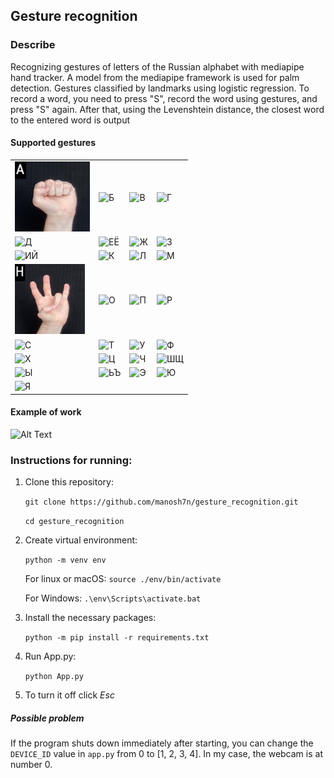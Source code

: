 ## Gesture recognition
### Describe
Recognizing gestures of letters of the Russian alphabet with mediapipe hand tracker.
A model from the mediapipe framework is used for palm detection. Gestures classified by landmarks using logistic regression.
To record a word, you need to press "S", record the word using gestures, and press "S" again. After that, using the Levenshtein distance, the closest word to the entered word is output
#### Supported gestures
<table>
  <tr>
    <td style="border: none;"> <img src="utils/readme_img/А.png"  alt="А" width = 120px height = 112px ></td>
    <td style="border: none;"> <img src="utils/readme_img/Б.png"  alt="Б" width = 112px height = 112px ></td>
    <td style="border: none;"> <img src="utils/readme_img/В.png"  alt="В" width = 112px height = 112px ></td>
    <td style="border: none;"> <img src="utils/readme_img/Г.png"  alt="Г" width = 112px height = 112px ></td>
   </tr>
   <tr>
    <td style="border: none;"> <img src="utils/readme_img/Д.png"  alt="Д" width = 112px height = 112px ></td>
    <td style="border: none;"> <img src="utils/readme_img/Е.png"  alt="ЕЁ" width = 112px height = 112px ></td>
    <td style="border: none;"> <img src="utils/readme_img/Ж.png"  alt="Ж" width = 112px height = 112px ></td>
    <td style="border: none;"> <img src="utils/readme_img/З.png"  alt="З" width = 112px height = 112px ></td>
  </tr>
   <tr>
   <td style="border: none;"> <img src="utils/readme_img/И.png"  alt="ИЙ" width = 112px height = 112px ></td>
   <td style="border: none;"> <img src="utils/readme_img/К.png"  alt="К" width = 112px height = 112px ></td>
    <td style="border: none;"> <img src="utils/readme_img/Л.png"  alt="Л" width = 112px height = 112px ></td>
    <td style="border: none;"> <img src="utils/readme_img/М.png"  alt="М" width = 112px height = 112px ></td>
  </tr>
  <tr>
   <td style="border: none;"> <img src="utils/readme_img/Н.png"  alt="Н" width = 112px height = 112px ></td>
   <td style="border: none;"> <img src="utils/readme_img/О.png"  alt="О" width = 112px height = 112px ></td>
    <td style="border: none;"> <img src="utils/readme_img/П.png"  alt="П" width = 112px height = 112px ></td>
    <td style="border: none;"> <img src="utils/readme_img/Р.png"  alt="Р" width = 112px height = 112px ></td>
  </tr>
  <tr>
   <td style="border: none;"> <img src="utils/readme_img/С.png"  alt="С" width = 112px height = 112px ></td>
   <td style="border: none;"> <img src="utils/readme_img/Т.png"  alt="Т" width = 112px height = 112px ></td>
    <td style="border: none;"> <img src="utils/readme_img/У.png"  alt="У" width = 112px height = 112px ></td>
    <td style="border: none;"> <img src="utils/readme_img/Ф.png"  alt="Ф" width = 112px height = 112px ></td>
  </tr>
  <tr>
   <td style="border: none;"> <img src="utils/readme_img/Х.png"  alt="Х" width = 112px height = 112px ></td>
   <td style="border: none;"> <img src="utils/readme_img/Ц.png"  alt="Ц" width = 112px height = 112px ></td>
    <td style="border: none;"> <img src="utils/readme_img/Ч.png"  alt="Ч" width = 112px height = 112px ></td>
    <td style="border: none;"> <img src="utils/readme_img/Ш.png"  alt="ШЩ" width = 112px height = 112px ></td>
  </tr>
  <tr>
   <td style="border: none;"> <img src="utils/readme_img/Ы.png"  alt="Ы" width = 112px height = 112px ></td>
   <td style="border: none;"> <img src="utils/readme_img/Ь.png"  alt="ЬЪ" width = 112px height = 112px ></td>
    <td style="border: none;"> <img src="utils/readme_img/Э.png"  alt="Э" width = 112px height = 112px ></td>
    <td style="border: none;"> <img src="utils/readme_img/Ю.png"  alt="Ю" width = 112px height = 112px ></td>
  </tr>
  <tr>
   <td style="border: none;"> <img src="utils/readme_img/Я.png"  alt="Я" width = 112px height = 112px ></td>
  </tr>
</table>

#### Example of work
![Alt Text](utils/readme_img/example.gif)

### Instructions for running:

1) Clone this repository:

      `git clone https://github.com/manosh7n/gesture_recognition.git`

      `cd gesture_recognition`
2) Create virtual environment:

     `python -m venv env`

      For linux or macOS:
      `source ./env/bin/activate`

      For Windows:
      `.\env\Scripts\activate.bat`

3) Install the necessary packages:

      `python -m pip install -r requirements.txt`

4) Run App.py:

   `python App.py`

5) To turn it off click *Esc*

##### Possible problem

If the program shuts down immediately after starting, you can change the `DEVICE_ID` value in `app.py` from 0 to [1, 2, 3, 4]. In my case, the webcam is at number 0.
